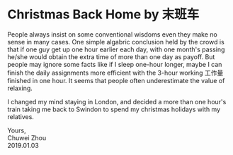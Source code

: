 # Christmas Back Home by 末班车                  
People always insist on some conventional wisdoms even they make no sense in many cases. One simple algabric conclusion held by the crowd is that if one guy get up one hour earlier each day, with one month's passing he/she would obtain the extra time of more than one day as payoff. But people may ignore some facts like if I sleep one-hour longer, maybe I can finish the daily assignments more efficient with the 3-hour working 工作量 finished in one hour. It seems that people often underestimate the value of relaxing.                 
 
            
I changed my mind staying in London, and decided a more than one hour's train taking me back to Swindon to spend my christmas holidays with my relatives.                        


Yours,          
Chuwei Zhou               
2019.01.03               

                          
                           



   
   
